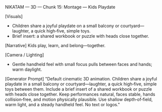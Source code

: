 NIKATAM — 3D — Chunk 15: Montage — Kids Playdate

[Visuals]
- Children share a joyful playdate on a small balcony or courtyard—laughter, a quick high‑five, simple toys.
- Brief insert: a shared workbook or puzzle with heads close together.

[Narrative]
Kids play, learn, and belong—together.

[Camera / Lighting]
- Gentle handheld feel with small focus pulls between faces and hands; warm daylight.

[Generator Prompt]
"Default cinematic 3D animation. Children share a joyful playdate in a small balcony or courtyard—laughter, a quick high‑five, simple toys between them. Include a brief insert of a shared workbook or puzzle with heads close together. Keep performances natural, faces stable, hands collision‑free, and motion physically plausible. Use shallow depth‑of‑field, warm light, and a steady handheld feel. No text or logos."


